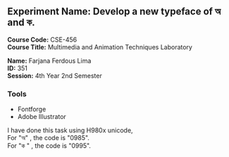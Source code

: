 ﻿## Experiment Name: Develop a new typeface of অ  and ক.

**Course Code:** CSE-456 <br>
**Course Title:** Multimedia and Animation Techniques Laboratory

**Name:** Farjana Ferdous Lima <br>
**ID:** 351 <br>
**Session:** 4th Year 2nd Semester <br>


### Tools
- Fontforge
- Adobe Illustrator
   
I have done this task using H980x unicode, <br> For  "অ" , the code is "0985". <br>
For  "ক " , the code is "0995".
